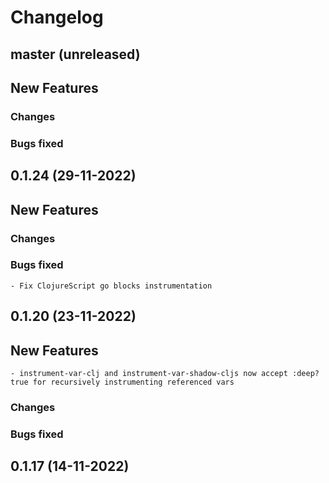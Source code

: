 # Changelog

## master (unreleased)
	
## New Features

### Changes

### Bugs fixed

## 0.1.24 (29-11-2022)
	
## New Features

### Changes

### Bugs fixed

	- Fix ClojureScript go blocks instrumentation
	
## 0.1.20 (23-11-2022)
	
## New Features

	- instrument-var-clj and instrument-var-shadow-cljs now accept :deep? true for recursively instrumenting referenced vars
	
### Changes

### Bugs fixed
    
## 0.1.17 (14-11-2022)
